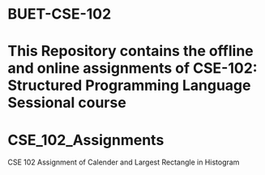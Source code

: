 # BUET-CSE-102
This Repository contains the offline and online assignments of CSE-102: Structured Programming Language Sessional course
=======
# CSE_102_Assignments
CSE 102 Assignment of Calender and Largest Rectangle in Histogram
